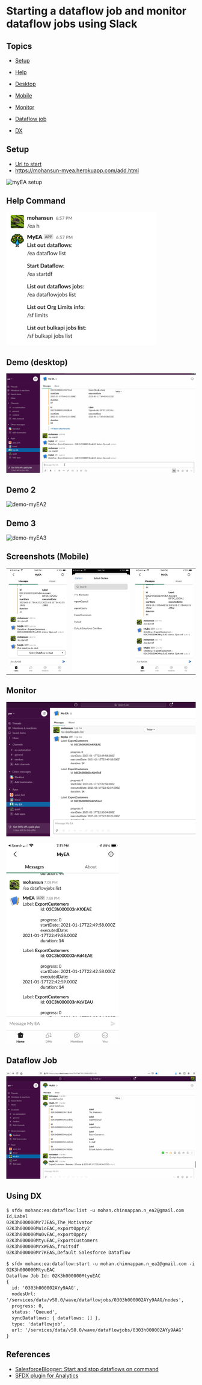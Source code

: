 # Starting a dataflow job and monitor dataflow jobs using Slack 


## Topics
- [Setup](#setup)
- [Help](#help)


- [Desktop](#desktop)
- [Mobile](#mobile)

- [Monitor](#monitor)
- [Dataflow job](#dfjob)

- [DX](#dx)


<a name="setup"></a>
## Setup
- [Url to start](https://mohansun-myea.herokuapp.com/add.html)
- https://mohansun-myea.herokuapp.com/add.html

![myEA setup](img/myEA-setup-1.gif)


<a name="help"></a>
## Help Command
<img src='img/help-1.png' width='400'/></td>


<a name="desktop"></a>
## Demo (desktop)
![demo-myEA](img/myEA-1.gif)

## Demo 2
![demo-myEA2](img/myEA-2.gif)

## Demo 3
![demo-myEA3](img/myEA-demo-3.gif)



<a name="mobile"></a>
## Screenshots (Mobile)

<table>
<tr>
<td> <img src='img/myea-1.png' width='300'/></td>
<td><img src='img/myEA-2.PNG' width='300'/></td>
<td><img src='img/myEA-3.png' width='300'/></td>
</table>

<a name="monitor"></a>
## Monitor
![monitor-desktop](img/myEA-moinitor-1.png)

<img src='img/myEA-moinitor-2.png' width='300'/>

<a name="dfjob"></a>
## Dataflow Job
![dfjob1](img/myEA-dfjob-1.gif)

<a name="dx"></a>
## Using DX
```
$ sfdx mohanc:ea:dataflow:list -u mohan.chinnappan.n_ea2@gmail.com
Id,Label
02K3h000000Mr7JEAS,The_Motivator
02K3h000000Mu1oEAC,exportOppty2
02K3h000000Mu0vEAC,exportOppty
02K3h000000MtyuEAC,ExportCustomers
02K3h000000MrxWEAS,fruitsdf
02K3h000000Mr7KEAS,Default Salesforce Dataflow

```

```
$ sfdx mohanc:ea:dataflow:start -u mohan.chinnappan.n_ea2@gmail.com -i 02K3h000000MtyuEAC
Dataflow Job Id: 02K3h000000MtyuEAC
{
  id: '0303h000002AYy9AAG',
  nodesUrl: '/services/data/v50.0/wave/dataflowjobs/0303h000002AYy9AAG/nodes',
  progress: 0,
  status: 'Queued',
  syncDataflows: { dataflows: [] },
  type: 'dataflowjob',
  url: '/services/data/v50.0/wave/dataflowjobs/0303h000002AYy9AAG'
}

```

## References
- [SalesforceBlogger: Start and stop dataflows on command](https://www.salesforceblogger.com/2021/01/19/start-and-stop-dataflows-on-command/)
- [SFDX plugin for Analytics](https://www.salesforceblogger.com/2020/11/17/mohans-sfdx-plugin-for-analytics/)
